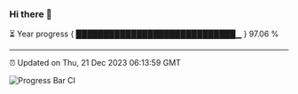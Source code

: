 ### Hi there 👋

⏳ Year progress { █████████████████████████████▁ } 97.06 %

---

⏰ Updated on Thu, 21 Dec 2023 06:13:59 GMT

![Progress Bar CI](https://github.com/liununu/liununu/workflows/Progress%20Bar%20CI/badge.svg)
